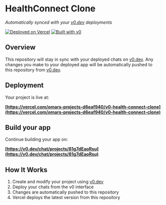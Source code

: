 # HealthConnect Clone

*Automatically synced with your [v0.dev](https://v0.dev) deployments*

[![Deployed on Vercel](https://img.shields.io/badge/Deployed%20on-Vercel-black?style=for-the-badge&logo=vercel)](https://vercel.com/omars-projects-d6eaf940/v0-health-connect-clone)
[![Built with v0](https://img.shields.io/badge/Built%20with-v0.dev-black?style=for-the-badge)](https://v0.dev/chat/projects/81g7dEaoRsu)

## Overview

This repository will stay in sync with your deployed chats on [v0.dev](https://v0.dev).
Any changes you make to your deployed app will be automatically pushed to this repository from [v0.dev](https://v0.dev).

## Deployment

Your project is live at:

**[https://vercel.com/omars-projects-d6eaf940/v0-health-connect-clone](https://vercel.com/omars-projects-d6eaf940/v0-health-connect-clone)**

## Build your app

Continue building your app on:

**[https://v0.dev/chat/projects/81g7dEaoRsu](https://v0.dev/chat/projects/81g7dEaoRsu)**

## How It Works

1. Create and modify your project using [v0.dev](https://v0.dev)
2. Deploy your chats from the v0 interface
3. Changes are automatically pushed to this repository
4. Vercel deploys the latest version from this repository